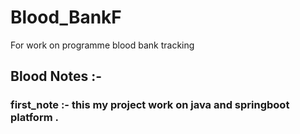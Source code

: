 # Blood_BankF
For work on programme blood bank tracking 


## Blood Notes :-
### first_note :- this my project work on java  and springboot platform .
